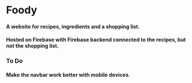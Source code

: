 # Foody

#### A website for recipes, ingredients and a shopping list.
#### Hosted on Firebase with Firebase backend connected to the recipes, but not the shopping list.

### To Do
#### Make the navbar work better with mobile devices.
